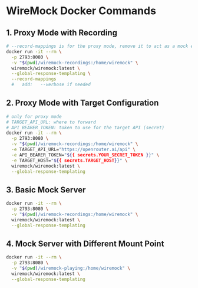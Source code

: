 
# WireMock Docker Commands

## 1. Proxy Mode with Recording

```sh
# --record-mappings is for the proxy mode, remove it to act as a mock endpoint
docker run -it --rm \
  -p 2793:8080 \
  -v "$(pwd)/wiremock-recordings:/home/wiremock" \
  wiremock/wiremock:latest \
  --global-response-templating \
  --record-mappings
  #   add:   --verbose if needed
```

## 2. Proxy Mode with Target Configuration

```sh
# only for proxy mode
# TARGET_API_URL: where to forward
# API_BEARER_TOKEN: token to use for the target API (secret)
docker run -it --rm \
  -p 2793:8080 \
  -v "$(pwd)/wiremock-recordings:/home/wiremock" \
  -e TARGET_API_URL="https://openrouter.ai/api" \
  -e API_BEARER_TOKEN="${{ secrets.YOUR_SECRET_TOKEN }}" \
  -e TARGET_HOST="${{ secrets.TARGET_HOST}}" \
  wiremock/wiremock:latest \
  --global-response-templating
```

## 3. Basic Mock Server

```sh
docker run -it --rm \
  -p 2793:8080 \
  -v "$(pwd)/wiremock-recordings:/home/wiremock" \
  wiremock/wiremock:latest \
  --global-response-templating
```

## 4. Mock Server with Different Mount Point

```sh
docker run -it --rm \
  -p 2793:8080 \
  -v "$(pwd)/wiremock-playing:/home/wiremock" \
  wiremock/wiremock:latest \
  --global-response-templating
```
